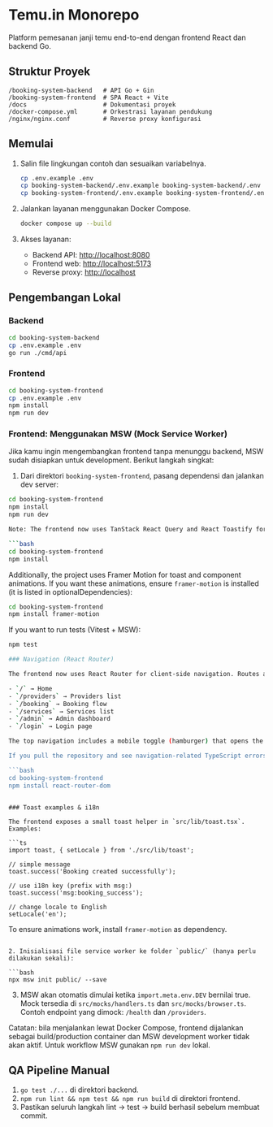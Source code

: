 # Temu.in Monorepo

Platform pemesanan janji temu end-to-end dengan frontend React dan backend Go.

## Struktur Proyek

```
/booking-system-backend   # API Go + Gin
/booking-system-frontend  # SPA React + Vite
/docs                     # Dokumentasi proyek
/docker-compose.yml       # Orkestrasi layanan pendukung
/nginx/nginx.conf         # Reverse proxy konfigurasi
```

## Memulai

1. Salin file lingkungan contoh dan sesuaikan variabelnya.

   ```bash
   cp .env.example .env
   cp booking-system-backend/.env.example booking-system-backend/.env
   cp booking-system-frontend/.env.example booking-system-frontend/.env
   ```

2. Jalankan layanan menggunakan Docker Compose.

   ```bash
   docker compose up --build
   ```

3. Akses layanan:
   - Backend API: <http://localhost:8080>
   - Frontend web: <http://localhost:5173>
   - Reverse proxy: <http://localhost>

## Pengembangan Lokal

### Backend

```bash
cd booking-system-backend
cp .env.example .env
go run ./cmd/api
```

### Frontend

```bash
cd booking-system-frontend
cp .env.example .env
npm install
npm run dev
```

### Frontend: Menggunakan MSW (Mock Service Worker)

Jika kamu ingin mengembangkan frontend tanpa menunggu backend, MSW sudah disiapkan untuk development. Berikut langkah singkat:

1. Dari direktori `booking-system-frontend`, pasang dependensi dan jalankan dev server:

```bash
cd booking-system-frontend
npm install
npm run dev

Note: The frontend now uses TanStack React Query and React Toastify for improved UX. After pulling changes, install new dependencies with:

```bash
cd booking-system-frontend
npm install
```

Additionally, the project uses Framer Motion for toast and component animations. If you want these animations, ensure `framer-motion` is installed (it is listed in optionalDependencies):

```bash
cd booking-system-frontend
npm install framer-motion
```

If you want to run tests (Vitest + MSW):

```bash
npm test

### Navigation (React Router)

The frontend now uses React Router for client-side navigation. Routes available:

- `/` → Home
- `/providers` → Providers list
- `/booking` → Booking flow
- `/services` → Services list
- `/admin` → Admin dashboard
- `/login` → Login page

The top navigation includes a mobile toggle (hamburger) that opens the mobile menu. Links are standard anchor-style client routes using React Router's `Link` component.

If you pull the repository and see navigation-related TypeScript errors, ensure `react-router-dom` is installed in the frontend:

```bash
cd booking-system-frontend
npm install react-router-dom
```
```

### Toast examples & i18n

The frontend exposes a small toast helper in `src/lib/toast.tsx`. Examples:

```ts
import toast, { setLocale } from './src/lib/toast';

// simple message
toast.success('Booking created successfully');

// use i18n key (prefix with msg:)
toast.success('msg:booking_success');

// change locale to English
setLocale('en');
```

To ensure animations work, install `framer-motion` as dependency.

```

2. Inisialisasi file service worker ke folder `public/` (hanya perlu dilakukan sekali):

```bash
npx msw init public/ --save
```

3. MSW akan otomatis dimulai ketika `import.meta.env.DEV` bernilai true. Mock tersedia di `src/mocks/handlers.ts` dan `src/mocks/browser.ts`. Contoh endpoint yang dimock: `/health` dan `/providers`.

Catatan: bila menjalankan lewat Docker Compose, frontend dijalankan sebagai build/production container dan MSW development worker tidak akan aktif. Untuk workflow MSW gunakan `npm run dev` lokal.


## QA Pipeline Manual

1. `go test ./...` di direktori backend.
2. `npm run lint && npm test && npm run build` di direktori frontend.
3. Pastikan seluruh langkah lint → test → build berhasil sebelum membuat commit.
